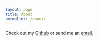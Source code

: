 ```yaml
---
layout: page
title: About
permalink: /about/
---
```


Check out my [Github](https://github.com/Essexrambler) or send me an [email](reynoldsluke08@gmail.com).
